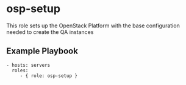 osp-setup
=========

This role sets up the OpenStack Platform with the base configuration needed to create the QA instances

Example Playbook
----------------

    - hosts: servers
      roles:
         - { role: osp-setup }

